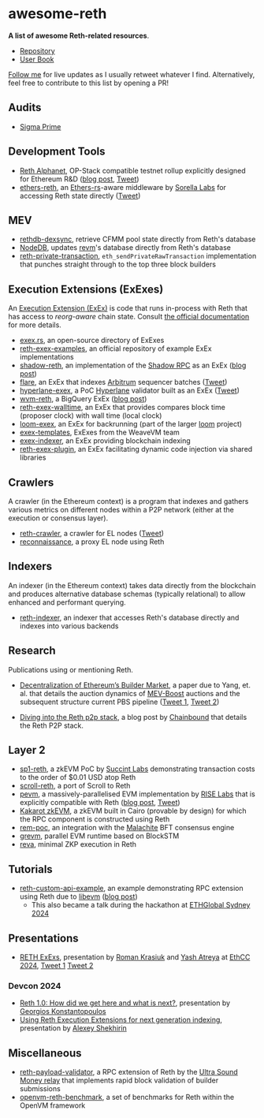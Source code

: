 # awesome-reth #

**A list of awesome Reth-related resources**.

 - [Repository](https://github.com/paradigmxyz/reth)
 - [User Book](https://reth.rs)

[Follow me](https://twitter.com/secjack_) for live updates as I usually retweet whatever I find. Alternatively, feel free to contribute to this list by opening a PR!

## Audits ##

 - [Sigma Prime](https://github.com/paradigmxyz/reth/blob/0a49d47dc33058cafe5d3decfce85a3a81de62f9/Sigma_Prime_Paradigm_Reth_Security_Assessment_Report_v1_0.pdf)

## Development Tools ##

 - [Reth Alphanet](https://github.com/paradigmxyz/alphanet), OP-Stack compatible testnet rollup explicitly designed for Ethereum R&D ([blog post](https://www.paradigm.xyz/2024/04/reth-alphanet), [Tweet](https://x.com/gakonst/status/1779892069169008709))
 - [ethers-reth](https://github.com/SorellaLabs/ethers-reth), an [Ethers-rs](https://ethers.rs)-aware middleware by [Sorella Labs](https://github.com/SorellaLabs) for accessing Reth state directly ([Tweet](https://x.com/0xvanbeethoven/status/1668434735281090560))

## MEV ##

 - [rethdb-dexsync](https://github.com/cakevm/rethdb-dexsync), retrieve CFMM pool state directly from Reth's database
 - [NodeDB](https://github.com/Zacholme7/NodeDB), updates [revm](https://github.com/bluealloy/revm)'s database directly from Reth's database
 - [reth-private-transaction](https://github.com/Quertyy/reth-private-transaction), `eth_sendPrivateRawTransaction` implementation that punches straight through to the top three block builders

## Execution Extensions (ExExes) ##

An [Execution Extension (ExEx)](https://www.paradigm.xyz/2024/05/reth-exex) is code that runs in-process with Reth that has access to *reorg-aware* chain state. Consult [the official documentation](https://reth.rs/developers/exex/exex.html) for more details.

 - [exex.rs](https://www.exex.rs), an open-source directory of ExExes
 - [reth-exex-examples](https://github.com/paradigmxyz/reth-exex-examples), an official repository of example ExEx implementations
 - [shadow-reth](https://github.com/shadow-hq/shadow-reth), an implementation of the [Shadow RPC](https://docs.shadow.xyz/product-guide/shadow-rpc) as an ExEx ([blog post](https://blog.shadow.xyz/shadow-reth))
 - [flare](https://github.com/rauljordan/flare), an ExEx that indexes [Arbitrum](https://arbitrum.io) sequencer batches ([Tweet](https://mobile.x.com/rauljordaneth/status/1787252292250485231))
 - [hyperlane-exex](https://github.com/aroralanuk/hyperlane-exex), a PoC [Hyperlane](https://www.hyperlane.xyz) validator built as an ExEx ([Tweet](https://x.com/aroralanuk/status/1787203558955233562))
 - [wvm-reth](https://github.com/weaveVM/wvm-reth), a BigQuery ExEx ([blog post](https://docs.wvm.dev/about-weavevm/weavevm-testnet-v0))
 - [reth-exex-walltime](https://github.com/transmissions11/reth-exex-walltime), an ExEx that provides compares block time (proposer clock) with wall time (local clock)
 - [loom-exex](https://github.com/dexloom/loom/tree/main/bin/loom_exex), an ExEx for backrunning (part of the larger [loom](https://github.com/dexloom/loom) project)
 - [exex-templates](https://github.com/weaveVM/exex-templates), ExExes from the WeaveVM team
 - [exex-indexer](https://github.com/gibz104/exex-indexer), an ExEx providing blockchain indexing 
 - [reth-exex-plugin](https://github.com/0xurb/reth-exex-plugin), an ExEx facilitating dynamic code injection via shared libraries

## Crawlers ##

A crawler (in the Ethereum context) is a program that indexes and gathers various metrics on different nodes within a P2P network (either at the execution or consensus layer).

 - [reth-crawler](https://github.com/Keep-Reth-Strange/reth-crawler), a crawler for EL nodes ([Tweet](https://x.com/alemaz98/status/1731961719583396119))
 - [reconnaissance](https://github.com/Will-Smith11/reconnaissance), a proxy EL node using Reth

## Indexers ##

An indexer (in the Ethereum context) takes data directly from the blockchain and produces alternative database schemas (typically relational) to allow enhanced and performant querying.

 - [reth-indexer](https://github.com/joshstevens19/reth-indexer), an indexer that accesses Reth's database directly and indexes into various backends

## Research ##

Publications using or mentioning Reth.

 - [Decentralization of Ethereum’s Builder Market](https://arxiv.org/pdf/2405.01329), a paper due to Yang, et. al. that details the auction dynamics of [MEV-Boost](https://github.com/flashbots/mev-boost) auctions and the subsequent structure current PBS pipeline ([Tweet 1](https://x.com/gakonst/status/1787802487753154862), [Tweet 2](https://x.com/kartik1507/status/1791485547589857753))

- [Diving into the Reth p2p stack](https://research.chainbound.io/diving-into-the-reth-p2p-stack), a blog post by [Chainbound](https://chainbound.io) that details the Reth P2P stack.

## Layer 2 ##

 - [sp1-reth](https://github.com/succinctlabs/sp1-reth), a zkEVM PoC by [Succint Labs](https://succinct.xyz) demonstrating transaction costs to the order of $0.01 USD atop Reth
 - [scroll-reth](https://x.com/gakonst/status/1788548434393210938), a port of Scroll to Reth
 - [pevm](https://github.com/risechain/pevm), a massively-parallelised EVM implementation by [RISE Labs](https://www.riselabs.xyz) that is explicitly compatible with Reth ([blog post](https://medium.com/@rise_chain/rise-pevm-parallel-evm-bdfc4bc9f38e), [Tweet](https://x.com/gakonst/status/1798165192460976195))
 - [Kakarot zkEVM](https://github.com/kkrt-labs/kakarot-rpc), a zkEVM built in Cairo (provable by design) for which the RPC component is constructed using Reth
 - [rem-poc](https://github.com/adizere/rem-poc), an integration with the [Malachite](https://github.com/informalsystems/malachite) BFT consensus engine
 - [grevm](https://github.com/Galxe/grevm), parallel EVM runtime based on BlockSTM
 - [reva](https://github.com/lita-xyz/reva), minimal ZKP execution in Reth

## Tutorials ##

 - [reth-custom-api-example](https://github.com/libevm/reth-custom-api-example), an example demonstrating RPC extension using Reth due to [libevm](https://libevm.com) ([blog post](https://www.libevm.com/2023/09/01/reth-custom-api))
    - This also became a talk during the hackathon at [ETHGlobal Sydney 2024](https://ethglobal.com/events/sydney)

## Presentations ##

 - [RETH ExExs](https://docs.google.com/presentation/d/10VpdnTNKbhtip22UIAGNKchpPSi1E7ykI6Fb91d7jfg), presentation by [Roman Krasiuk](https://x.com/r_krasiuk) and [Yash Atreya](https://x.com/YashAtreya) at [EthCC 2024](https://x.com/wehack247), [Tweet 1](https://x.com/gakonst/status/1811443416674501061) [Tweet 2](https://x.com/YashAtreya/status/1811400954408833363)

### Devcon 2024 ###

 - [Reth 1.0: How did we get here and what is next?](https://www.youtube.com/watch?v=10xaWE28WCM), presentation by [Georgios Konstantopoulos](https://x.com/gakonst)
 - [Using Reth Execution Extensions for next generation indexing](https://www.youtube.com/watch?v=GhEhzE9SFqY), presentation by [Alexey Shekhirin](https://x.com/ashekhirin)

## Miscellaneous ##

 - [reth-payload-validator](https://github.com/ultrasoundmoney/reth-payload-validator), a RPC extension of Reth by the [Ultra Sound Money relay](https://ultrasound.money) that implements rapid block validation of builder submissions
 - [openvm-reth-benchmark](https://github.com/axiom-crypto/openvm-reth-benchmark), a set of benchmarks for Reth within the OpenVM framework

